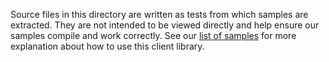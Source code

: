 Source files in this directory are written as tests from which samples are extracted.
They are not intended to be viewed directly and help ensure our samples compile and work correctly.
See our [list of samples](https://github.com/Azure/azure-sdk-for-net/tree/main/sdk/programmableconnectivity/Azure.Communication.ProgrammableConnectivity/samples) for more explanation about how to use this client library.
